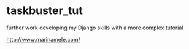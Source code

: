 # taskbuster_tut 

further work developing my Django skills with a more complex tutorial

http://www.marinamele.com/
